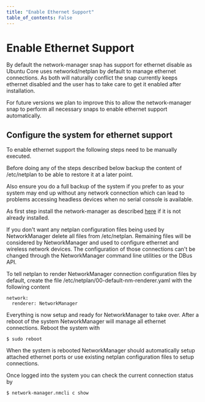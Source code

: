 ```yaml
---
title: "Enable Ethernet Support"
table_of_contents: False
---
```


# Enable Ethernet Support

By default the network-manager snap has support for ethernet disable as Ubuntu
Core uses networkd/netplan by default to manage ethernet connections. As both
will naturally conflict the snap currently keeps ethernet disabled and the user
has to take care to get it enabled after installation.

For future versions we plan to improve this to allow the network-manager snap
to perform all necessary snaps to enable ethernet support automatically.

## Configure the system for ethernet support

To enable ethernet support the following steps need to be manually executed.

Before doing any of the steps described below backup the content of /etc/netplan
to be able to restore it at a later point.

Also ensure you do a full backup of the system if you prefer to as your system
may end up without any network connection which can lead to problems accessing
headless devices when no serial console is available.

As first step install the network-manager as described [here](installation.md)
if it is not already installed.

If you don't want any netplan configuration files being used by NetworkManager
delete all files from /etc/netplan. Remaining files will be considered by
NetworkManager and used to configure ethernet and wireless network devices. The
configuration of those connections can't be changed through the NetworkManager
command line utilities or the DBus API.

To tell netplan to render NetworkManager connection configuration files by
default, create the file /etc/netplan/00-default-nm-renderer.yaml with the
following content

```
network:
  renderer: NetworkManager
```

Everything is now setup and ready for NetworkManager to take over. After a
reboot of the system NetworkManager will manage all ethernet connections.
Reboot the system with

```
$ sudo reboot
```

When the system is rebooted NetworkManager should automatically setup attached
ethernet ports or use existing netplan configuration files to setup connections.

Once logged into the system you can check the current connection status by

```
$ network-manager.nmcli c show
```
